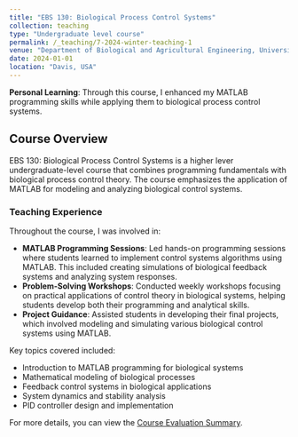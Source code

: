 ```yaml
---
title: "EBS 130: Biological Process Control Systems"
collection: teaching
type: "Undergraduate level course"
permalink: /_teaching/7-2024-winter-teaching-1
venue: "Department of Biological and Agricultural Engineering, University of California Davis"
date: 2024-01-01
location: "Davis, USA"
---
```


**Personal Learning**: Through this course, I enhanced my MATLAB programming skills while applying them to biological process control systems. 

## Course Overview

EBS 130: Biological Process Control Systems is a higher lever undergraduate-level course that combines programming fundamentals with biological process control theory. The course emphasizes the application of MATLAB for modeling and analyzing biological control systems.

### Teaching Experience

Throughout the course, I was involved in:

- **MATLAB Programming Sessions**: Led hands-on programming sessions where students learned to implement control systems algorithms using MATLAB. This included creating simulations of biological feedback systems and analyzing system responses.
- **Problem-Solving Workshops**: Conducted weekly workshops focusing on practical applications of control theory in biological systems, helping students develop both their programming and analytical skills.
- **Project Guidance**: Assisted students in developing their final projects, which involved modeling and simulating various biological control systems using MATLAB.

Key topics covered included:
- Introduction to MATLAB programming for biological systems
- Mathematical modeling of biological processes
- Feedback control systems in biological applications
- System dynamics and stability analysis
- PID controller design and implementation

For more details, you can view the [Course Evaluation Summary](/files/ebs130_winter_2025.pdf).